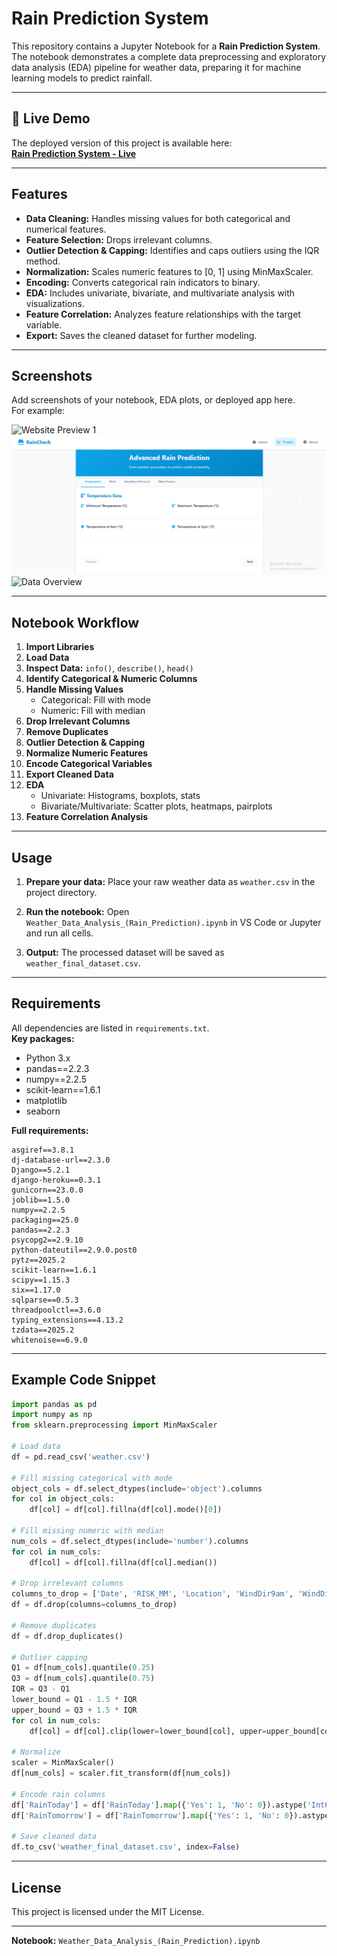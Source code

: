 # Rain Prediction System

This repository contains a Jupyter Notebook for a **Rain Prediction System**. The notebook demonstrates a complete data preprocessing and exploratory data analysis (EDA) pipeline for weather data, preparing it for machine learning models to predict rainfall.

---

## 🚀 Live Demo

The deployed version of this project is available here:  
**[Rain Prediction System - Live](<https://rain-prediction-2e4be84abef7.herokuapp.com/>)**

---

## Features

- **Data Cleaning:** Handles missing values for both categorical and numerical features.
- **Feature Selection:** Drops irrelevant columns.
- **Outlier Detection & Capping:** Identifies and caps outliers using the IQR method.
- **Normalization:** Scales numeric features to [0, 1] using MinMaxScaler.
- **Encoding:** Converts categorical rain indicators to binary.
- **EDA:** Includes univariate, bivariate, and multivariate analysis with visualizations.
- **Feature Correlation:** Analyzes feature relationships with the target variable.
- **Export:** Saves the cleaned dataset for further modeling.

---

## Screenshots

Add screenshots of your notebook, EDA plots, or deployed app here.  
For example:

![Website Preview 1](screenshot1.png)
![Website Preview 2](screenshots2.png)
![Data Overview](screenshots3.png)

---

## Notebook Workflow

1. **Import Libraries**
2. **Load Data**
3. **Inspect Data:** `info()`, `describe()`, `head()`
4. **Identify Categorical & Numeric Columns**
5. **Handle Missing Values**
   - Categorical: Fill with mode
   - Numeric: Fill with median
6. **Drop Irrelevant Columns**
7. **Remove Duplicates**
8. **Outlier Detection & Capping**
9. **Normalize Numeric Features**
10. **Encode Categorical Variables**
11. **Export Cleaned Data**
12. **EDA**
    - Univariate: Histograms, boxplots, stats
    - Bivariate/Multivariate: Scatter plots, heatmaps, pairplots
13. **Feature Correlation Analysis**

---

## Usage
1. **Prepare your data:**
   Place your raw weather data as `weather.csv` in the project directory.

2. **Run the notebook:**
   Open `Weather_Data_Analysis_(Rain_Prediction).ipynb` in VS Code or Jupyter and run all cells.

3. **Output:**
   The processed dataset will be saved as `weather_final_dataset.csv`.

---

## Requirements

All dependencies are listed in `requirements.txt`.  
**Key packages:**
- Python 3.x
- pandas==2.2.3
- numpy==2.2.5
- scikit-learn==1.6.1
- matplotlib
- seaborn

**Full requirements:**
```
asgiref==3.8.1
dj-database-url==2.3.0
Django==5.2.1
django-heroku==0.3.1
gunicorn==23.0.0
joblib==1.5.0
numpy==2.2.5
packaging==25.0
pandas==2.2.3
psycopg2==2.9.10
python-dateutil==2.9.0.post0
pytz==2025.2
scikit-learn==1.6.1
scipy==1.15.3
six==1.17.0
sqlparse==0.5.3
threadpoolctl==3.6.0
typing_extensions==4.13.2
tzdata==2025.2
whitenoise==6.9.0
```

---

## Example Code Snippet

```python
import pandas as pd
import numpy as np
from sklearn.preprocessing import MinMaxScaler

# Load data
df = pd.read_csv('weather.csv')

# Fill missing categorical with mode
object_cols = df.select_dtypes(include='object').columns
for col in object_cols:
    df[col] = df[col].fillna(df[col].mode()[0])

# Fill missing numeric with median
num_cols = df.select_dtypes(include='number').columns
for col in num_cols:
    df[col] = df[col].fillna(df[col].median())

# Drop irrelevant columns
columns_to_drop = ['Date', 'RISK_MM', 'Location', 'WindDir9am', 'WindDir3pm', 'WindGustDir']
df = df.drop(columns=columns_to_drop)

# Remove duplicates
df = df.drop_duplicates()

# Outlier capping
Q1 = df[num_cols].quantile(0.25)
Q3 = df[num_cols].quantile(0.75)
IQR = Q3 - Q1
lower_bound = Q1 - 1.5 * IQR
upper_bound = Q3 + 1.5 * IQR
for col in num_cols:
    df[col] = df[col].clip(lower=lower_bound[col], upper=upper_bound[col])

# Normalize
scaler = MinMaxScaler()
df[num_cols] = scaler.fit_transform(df[num_cols])

# Encode rain columns
df['RainToday'] = df['RainToday'].map({'Yes': 1, 'No': 0}).astype('Int64')
df['RainTomorrow'] = df['RainTomorrow'].map({'Yes': 1, 'No': 0}).astype('Int64')

# Save cleaned data
df.to_csv('weather_final_dataset.csv', index=False)
```

---

## License

This project is licensed under the MIT License.

---

**Notebook:** `Weather_Data_Analysis_(Rain_Prediction).ipynb`
